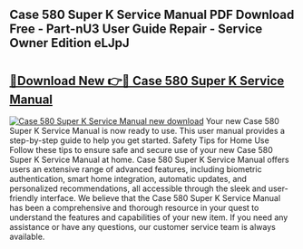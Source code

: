 ## Case 580 Super K Service Manual PDF Download Free - Part-nU3 User Guide Repair - Service Owner Edition eLJpJ

# <h2><a href="http://bc1492.oget.top/?id=Case+580+Super+K+Service+Manual">🔗Download New 👉🔴 Case 580 Super K Service Manual</a></h2>

[![Case 580 Super K Service Manual new download](https://i.imgur.com/5g1atiW.png)](http://bc1492.oget.top/?id=Case+580+Super+K+Service+Manual)
Your new Case 580 Super K Service Manual is now ready to use. This user manual provides a step-by-step guide to help you get started. Safety Tips for Home Use Follow these tips to ensure safe and secure use of your new Case 580 Super K Service Manual at home. Case 580 Super K Service Manual offers users an extensive range of advanced features, including biometric authentication, smart home integration, automatic updates, and personalized recommendations, all accessible through the sleek and user-friendly interface. We believe that the Case 580 Super K Service Manual has been a comprehensive and thorough resource in your quest to understand the features and capabilities of your new item. If you need any assistance or have any questions, our customer service team is always available.
